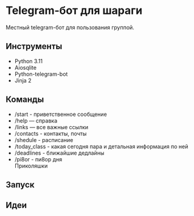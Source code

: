 # Telegram-бот для шараги
Местный telegram-бот для пользования группой.

## Инструменты
- Python 3.11
- Aiosqlite
- Python-telegram-bot
- Jinja 2

## Команды
- /start - приветственное сообщение
- /help — справка
- /links — все важные ссылки
- /contacts - контакты, почты
- /shedule - расписание
- /today_class - какая сегодня пара и детальная информация по ней 
- /deadlines - ближайшие дедлайны
- /pi8or - пи8ор дня <br>
Приколяшки

## Запуск


## Идеи
